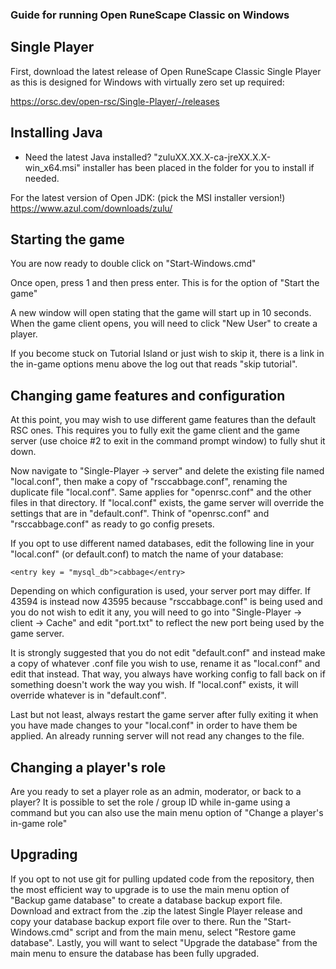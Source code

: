 ### Guide for running Open RuneScape Classic on Windows

## Single Player

First, download the latest release of Open RuneScape Classic Single Player as this is designed for Windows with virtually zero set up required:

https://orsc.dev/open-rsc/Single-Player/-/releases

## Installing Java

- Need the latest Java installed? "zuluXX.XX.X-ca-jreXX.X.X-win_x64.msi" installer has been placed in the folder for you to install if needed.

For the latest version of Open JDK: (pick the MSI installer version!)
<a href="https://www.azul.com/downloads/zulu/">https://www.azul.com/downloads/zulu/</a>

## Starting the game

You are now ready to double click on "Start-Windows.cmd"

Once open, press 1 and then press enter. This is for the option of "Start the game"

A new window will open stating that the game will start up in 10 seconds. When the game client opens, you will need to click "New User" to create a player.

If you become stuck on Tutorial Island or just wish to skip it, there is a link in the in-game options menu above the log out that reads "skip tutorial".

## Changing game features and configuration

At this point, you may wish to use different game features than the default RSC ones. This requires you to fully exit the game client and the game server (use choice #2 to exit in the command prompt window) to fully shut it down.


Now navigate to "Single-Player -> server" and delete the existing file named "local.conf", then make a copy of "rsccabbage.conf", renaming the duplicate file "local.conf". Same applies for "openrsc.conf" and the other files in that directory. If "local.conf" exists, the game server will override the settings that are in "default.conf". Think of "openrsc.conf" and "rsccabbage.conf" as ready to go config presets.


If you opt to use different named databases, edit the following line in your "local.conf" (or default.conf) to match the name of your database:
```
<entry key = "mysql_db">cabbage</entry>
```

Depending on which configuration is used, your server port may differ. If 43594 is instead now 43595 because "rsccabbage.conf" is being used and you do not wish to edit it any, you will need to go into "Single-Player -> client -> Cache" and edit "port.txt" to reflect the new port being used by the game server.

It is strongly suggested that you do not edit "default.conf" and instead make a copy of whatever .conf file you wish to use, rename it as "local.conf" and edit that instead. That way, you always have working config to fall back on if something doesn't work the way you wish. If "local.conf" exists, it will override whatever is in "default.conf".

Last but not least, always restart the game server after fully exiting it when you have made changes to your "local.conf" in order to have them be applied. An already running server will not read any changes to the file.

## Changing a player's role

Are you ready to set a player role as an admin, moderator, or back to a player? It is possible to set the role / group ID while in-game using a command but you can also use the main menu option of "Change a player's in-game role"

## Upgrading

If you opt to not use git for pulling updated code from the repository, then the most efficient way to upgrade is to use the main menu option of "Backup game database" to create a database backup export file. Download and extract from the .zip the latest Single Player release and copy your database backup export file over to there. Run the "Start-Windows.cmd" script and from the main menu, select "Restore game database". Lastly, you will want to select "Upgrade the database" from the main menu to ensure the database has been fully upgraded.
